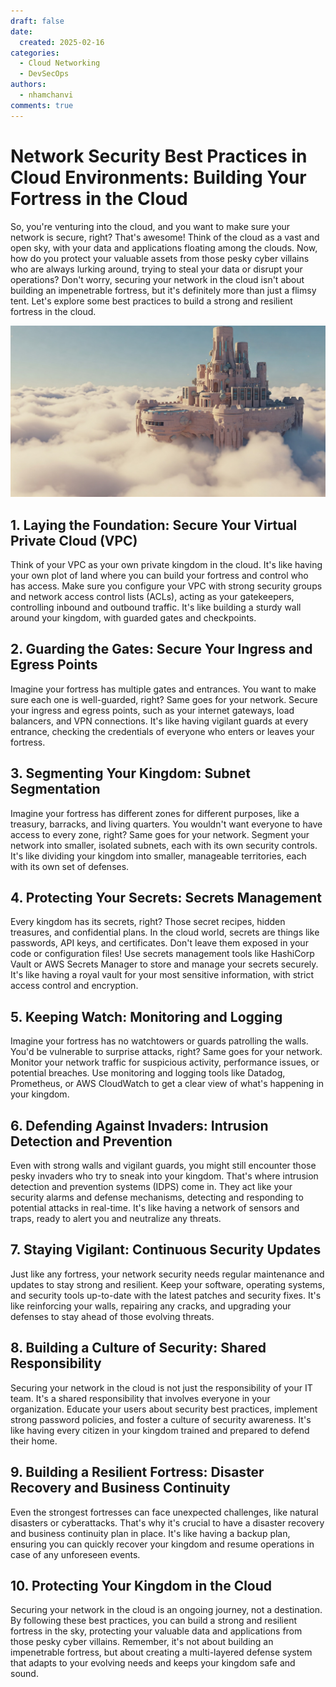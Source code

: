 ```yaml
---
draft: false
date:
  created: 2025-02-16
categories:
  - Cloud Networking
  - DevSecOps
authors:
  - nhamchanvi
comments: true
---
```


# Network Security Best Practices in Cloud Environments: Building Your Fortress in the Cloud

So, you're venturing into the cloud, and you want to make sure your network is secure, right? That's awesome! Think of the cloud as a vast and open sky, with your data and applications floating among the clouds. Now, how do you protect your valuable assets from those pesky cyber villains who are always lurking around, trying to steal your data or disrupt your operations? Don't worry, securing your network in the cloud isn't about building an impenetrable fortress, but it's definitely more than just a flimsy tent. Let's explore some best practices to build a strong and resilient fortress in the cloud.

[![Image]](./network-security-best-practices-in-cloud-environments-building-your-fortress-in-the-cloud.md)

[Image]: ../../assets/cloud-security-fortress.jpg

<!-- more -->

## 1. Laying the Foundation: Secure Your Virtual Private Cloud (VPC)

Think of your VPC as your own private kingdom in the cloud. It's like having your own plot of land where you can build your fortress and control who has access. Make sure you configure your VPC with strong security groups and network access control lists (ACLs), acting as your gatekeepers, controlling inbound and outbound traffic. It's like building a sturdy wall around your kingdom, with guarded gates and checkpoints.

## 2. Guarding the Gates: Secure Your Ingress and Egress Points

Imagine your fortress has multiple gates and entrances. You want to make sure each one is well-guarded, right? Same goes for your network. Secure your ingress and egress points, such as your internet gateways, load balancers, and VPN connections. It's like having vigilant guards at every entrance, checking the credentials of everyone who enters or leaves your fortress.

## 3. Segmenting Your Kingdom: Subnet Segmentation

Imagine your fortress has different zones for different purposes, like a treasury, barracks, and living quarters. You wouldn't want everyone to have access to every zone, right? Same goes for your network. Segment your network into smaller, isolated subnets, each with its own security controls. It's like dividing your kingdom into smaller, manageable territories, each with its own set of defenses.

## 4. Protecting Your Secrets: Secrets Management

Every kingdom has its secrets, right? Those secret recipes, hidden treasures, and confidential plans. In the cloud world, secrets are things like passwords, API keys, and certificates. Don't leave them exposed in your code or configuration files! Use secrets management tools like HashiCorp Vault or AWS Secrets Manager to store and manage your secrets securely. It's like having a royal vault for your most sensitive information, with strict access control and encryption.

## 5. Keeping Watch: Monitoring and Logging

Imagine your fortress has no watchtowers or guards patrolling the walls. You'd be vulnerable to surprise attacks, right? Same goes for your network. Monitor your network traffic for suspicious activity, performance issues, or potential breaches. Use monitoring and logging tools like Datadog, Prometheus, or AWS CloudWatch to get a clear view of what's happening in your kingdom.

## 6. Defending Against Invaders: Intrusion Detection and Prevention

Even with strong walls and vigilant guards, you might still encounter those pesky invaders who try to sneak into your kingdom. That's where intrusion detection and prevention systems (IDPS) come in. They act like your security alarms and defense mechanisms, detecting and responding to potential attacks in real-time. It's like having a network of sensors and traps, ready to alert you and neutralize any threats.

## 7. Staying Vigilant: Continuous Security Updates

Just like any fortress, your network security needs regular maintenance and updates to stay strong and resilient. Keep your software, operating systems, and security tools up-to-date with the latest patches and security fixes. It's like reinforcing your walls, repairing any cracks, and upgrading your defenses to stay ahead of those evolving threats.

## 8. Building a Culture of Security: Shared Responsibility

Securing your network in the cloud is not just the responsibility of your IT team. It's a shared responsibility that involves everyone in your organization. Educate your users about security best practices, implement strong password policies, and foster a culture of security awareness. It's like having every citizen in your kingdom trained and prepared to defend their home.

## 9. Building a Resilient Fortress: Disaster Recovery and Business Continuity

Even the strongest fortresses can face unexpected challenges, like natural disasters or cyberattacks. That's why it's crucial to have a disaster recovery and business continuity plan in place. It's like having a backup plan, ensuring you can quickly recover your kingdom and resume operations in case of any unforeseen events.

## 10. Protecting Your Kingdom in the Cloud

Securing your network in the cloud is an ongoing journey, not a destination. By following these best practices, you can build a strong and resilient fortress in the sky, protecting your valuable data and applications from those pesky cyber villains. Remember, it's not about building an impenetrable fortress, but about creating a multi-layered defense system that adapts to your evolving needs and keeps your kingdom safe and sound.

